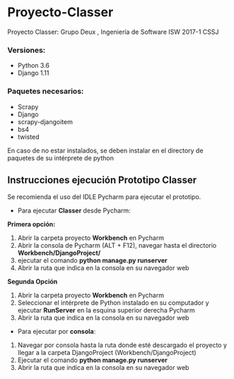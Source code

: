 # Proyecto-Classer
Proyecto Classer: Grupo Deux , Ingeniería de Software ISW 2017-1 CSSJ

### Versiones:

* Python 3.6
* Django 1.11

### Paquetes necesarios:

* Scrapy
* Django
* scrapy-djangoitem
* bs4
* twisted

En caso de no estar instalados, se deben instalar en el directory de paquetes de su intérprete de python

## Instrucciones ejecución Prototipo Classer

Se recomienda el uso del IDLE Pycharm para ejecutar el prototipo.

* Para ejecutar **Classer** desde Pycharm:

**Primera opción:**

1. Abrir la carpeta proyecto **Workbench** en Pycharm
2. Abrir la consola de Pycharm (ALT + F12), navegar  hasta el directorio **Workbench/DjangoProject/**
3. ejecutar el comando **python manage.py runserver**
4. Abrir la ruta que indica en la consola en su navegador web

**Segunda Opción**
1. Abrir la carpeta proyecto **Workbench** en Pycharm
2. Seleccionar el intérprete de Python instalado en su computador y ejecutar **RunServer** en la esquina superior derecha
Pycharm
3. Abrir la ruta que indica en la consola en su navegador web


* Para ejecutar por **consola**:
1. Navegar por consola hasta la ruta donde esté descargado el proyecto y llegar a la carpeta DjangoProject
(Workbench/DjangoProject)
2. Ejecutar el comando **python manage.py runserver**
3. Abrir la ruta que indica en la consola en su navegador web
